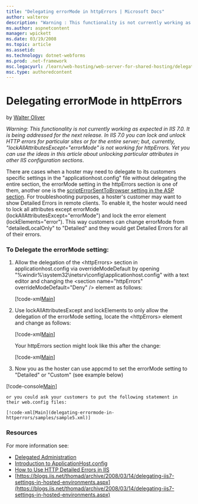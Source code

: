 ```yaml
---
title: "Delegating errorMode in httpErrors | Microsoft Docs"
author: walterov
description: "Warning : This functionality is not currently working as expected in IIS 7.0. It is being addressed for the next release. In IIS 7.0 you can lock and unlock..."
ms.author: aspnetcontent
manager: wpickett
ms.date: 03/19/2008
ms.topic: article
ms.assetid: 
ms.technology: dotnet-webforms
ms.prod: .net-framework
msc.legacyurl: /learn/web-hosting/web-server-for-shared-hosting/delegating-errormode-in-httperrors
msc.type: authoredcontent
---
```

Delegating errorMode in httpErrors
====================
by [Walter Oliver](https://github.com/walterov)

*Warning*: *This functionality is not currently working as expected in IIS 7.0. It is being addressed for the next release. In IIS 7.0 you can lock and unlock HTTP errors for particular sites or for the entire server; but, currently, "lockAllAttributesExcept="errorMode" is not working for httpErrors. Yet you can use the ideas in this article about unlocking particular attributes in other IIS configuration sections*.

There are cases when a hoster may need to delegate to its customers specific settings in the "applicationhost.config" file without delegating the entire section, the errorMode setting in the httpErrors section is one of them, another one is the [scriptErrorSentToBrowser setting in the ASP section](asp.md). For troubleshooting purposes, a hoster's customer may want to show Detailed Errors in remote clients. To enable it, the hoster would need to lock all attributes except errorMode (lockAllAttributesExcept="errorMode") and lock the error element (lockElements="error"). This way customers can change errorMode from "detailedLocalOnly" to "Detailed" and they would get Detailed Errors for all of their errors.

### To Delegate the errorMode setting:

1. Allow the delegation of the &lt;httpErrors&gt; section in applicationhost.config via overrideModeDefault by opening "%windir%\system32\inetsrv\config\applicationhost.config" with a text editor and changing the &lt;section name="httpErrors" overrideModeDefault="Deny" /&gt; element as follows:  

    [!code-xml[Main](delegating-errormode-in-httperrors/samples/sample1.xml)]
2. Use lockAllAttributesExcept and lockElements to only allow the delegation of the errorMode setting, locate the &lt;httpErrors&gt; element and change as follows:  

    [!code-xml[Main](delegating-errormode-in-httperrors/samples/sample2.xml)]

    Your httpErrors section might look like this after the change:

    [!code-xml[Main](delegating-errormode-in-httperrors/samples/sample3.xml)]
3. Now you as the hoster can use appcmd to set the errorMode setting to "Detailed" or "Custom" (see example below)

[!code-console[Main](delegating-errormode-in-httperrors/samples/sample4.cmd)]

    or you could ask your customers to put the following statement in their web.config files:

    [!code-xml[Main](delegating-errormode-in-httperrors/samples/sample5.xml)]

### Resources

For more information see:

- [Delegated Administration](delegated-administration.md)
- [Introduction to ApplicationHost.config](../../get-started/planning-your-iis-architecture/introduction-to-applicationhostconfig.md)
- [How to Use HTTP Detailed Errors in IIS](../../troubleshoot/diagnosing-http-errors/how-to-use-http-detailed-errors-in-iis.md)
- [https://blogs.iis.net/thomad/archive/2008/03/14/delegating-iis7-settings-in-hosted-environments.aspx](https://blogs.iis.net/thomad/archive/2008/03/14/delegating-iis7-settings-in-hosted-environments.aspx)